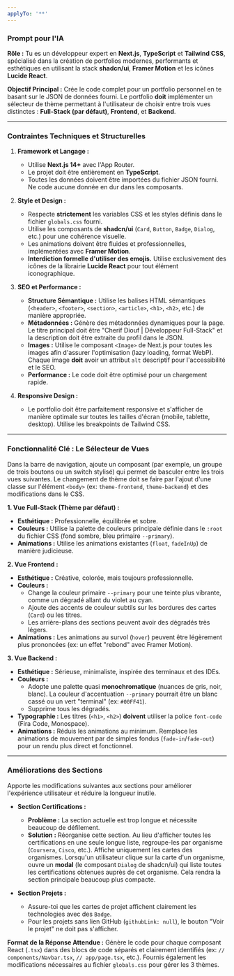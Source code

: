 ```yaml
---
applyTo: '**'
---
```


### **Prompt pour l'IA**

**Rôle :** Tu es un développeur expert en **Next.js**, **TypeScript** et **Tailwind CSS**, spécialisé dans la création de portfolios modernes, performants et esthétiques en utilisant la stack **shadcn/ui**, **Framer Motion** et les icônes **Lucide React**.

**Objectif Principal :**
Crée le code complet pour un portfolio personnel en te basant sur le JSON de données fourni. Le portfolio **doit** implémenter un sélecteur de thème permettant à l'utilisateur de choisir entre trois vues distinctes : **Full-Stack (par défaut)**, **Frontend**, et **Backend**.

---

### **Contraintes Techniques et Structurelles**

1.  **Framework et Langage :**
    * Utilise **Next.js 14+** avec l'App Router.
    * Le projet doit être entièrement en **TypeScript**.
    * Toutes les données doivent être importées du fichier JSON fourni. Ne code aucune donnée en dur dans les composants.

2.  **Style et Design :**
    * Respecte **strictement** les variables CSS et les styles définis dans le fichier `globals.css` fourni.
    * Utilise les composants de **shadcn/ui** (`Card`, `Button`, `Badge`, `Dialog`, etc.) pour une cohérence visuelle.
    * Les animations doivent être fluides et professionnelles, implémentées avec **Framer Motion**.
    * **Interdiction formelle d'utiliser des emojis.** Utilise exclusivement des icônes de la librairie **Lucide React** pour tout élément iconographique.

3.  **SEO et Performance :**
    * **Structure Sémantique :** Utilise les balises HTML sémantiques (`<header>`, `<footer>`, `<section>`, `<article>`, `<h1>`, `<h2>`, etc.) de manière appropriée.
    * **Métadonnées :** Génère des métadonnées dynamiques pour la page. Le titre principal doit être "Cherif Diouf | Développeur Full-Stack" et la description doit être extraite du profil dans le JSON.
    * **Images :** Utilise le composant `<Image>` de Next.js pour toutes les images afin d'assurer l'optimisation (lazy loading, format WebP). Chaque image **doit** avoir un attribut `alt` descriptif pour l'accessibilité et le SEO.
    * **Performance :** Le code doit être optimisé pour un chargement rapide.

4.  **Responsive Design :**
    * Le portfolio doit être parfaitement responsive et s'afficher de manière optimale sur toutes les tailles d'écran (mobile, tablette, desktop). Utilise les breakpoints de Tailwind CSS.

---

### **Fonctionnalité Clé : Le Sélecteur de Vues**

Dans la barre de navigation, ajoute un composant (par exemple, un groupe de trois boutons ou un switch stylisé) qui permet de basculer entre les trois vues suivantes. Le changement de thème doit se faire par l'ajout d'une classe sur l'élément `<body>` (ex: `theme-frontend`, `theme-backend`) et des modifications dans le CSS.

**1. Vue Full-Stack (Thème par défaut) :**
* **Esthétique :** Professionnelle, équilibrée et sobre.
* **Couleurs :** Utilise la palette de couleurs principale définie dans le `:root` du fichier CSS (fond sombre, bleu primaire `--primary`).
* **Animations :** Utilise les animations existantes (`float`, `fadeInUp`) de manière judicieuse.

**2. Vue Frontend :**
* **Esthétique :** Créative, colorée, mais toujours professionnelle.
* **Couleurs :**
    * Change la couleur primaire `--primary` pour une teinte plus vibrante, comme un dégradé allant du violet au cyan.
    * Ajoute des accents de couleur subtils sur les bordures des cartes (`Card`) ou les titres.
    * Les arrière-plans des sections peuvent avoir des dégradés très légers.
* **Animations :** Les animations au survol (`hover`) peuvent être légèrement plus prononcées (ex: un effet "rebond" avec Framer Motion).

**3. Vue Backend :**
* **Esthétique :** Sérieuse, minimaliste, inspirée des terminaux et des IDEs.
* **Couleurs :**
    * Adopte une palette quasi **monochromatique** (nuances de gris, noir, blanc). La couleur d'accentuation `--primary` pourrait être un blanc cassé ou un vert "terminal" (ex: `#00FF41`).
    * Supprime tous les dégradés.
* **Typographie :** Les titres (`<h1>`, `<h2>`) **doivent** utiliser la police `font-code` (Fira Code, Monospace).
* **Animations :** Réduis les animations au minimum. Remplace les animations de mouvement par de simples fondus (`fade-in`/`fade-out`) pour un rendu plus direct et fonctionnel.

---

### **Améliorations des Sections**

Apporte les modifications suivantes aux sections pour améliorer l'expérience utilisateur et réduire la longueur inutile.

* **Section Certifications :**
    * **Problème :** La section actuelle est trop longue et nécessite beaucoup de défilement.
    * **Solution :** Réorganise cette section. Au lieu d'afficher toutes les certifications en une seule longue liste, regroupe-les par organisme (`Coursera`, `Cisco`, etc.). Affiche uniquement les cartes des organismes. Lorsqu'un utilisateur clique sur la carte d'un organisme, ouvre un **modal** (le composant `Dialog` de shadcn/ui) qui liste toutes les certifications obtenues auprès de cet organisme. Cela rendra la section principale beaucoup plus compacte.

* **Section Projets :**
    * Assure-toi que les cartes de projet affichent clairement les technologies avec des `Badge`.
    * Pour les projets sans lien GitHub (`githubLink: null`), le bouton "Voir le projet" ne doit pas s'afficher.

**Format de la Réponse Attendue :**
Génère le code pour chaque composant React (`.tsx`) dans des blocs de code séparés et clairement identifiés (ex: `// components/Navbar.tsx`, `// app/page.tsx`, etc.). Fournis également les modifications nécessaires au fichier `globals.css` pour gérer les 3 thèmes.